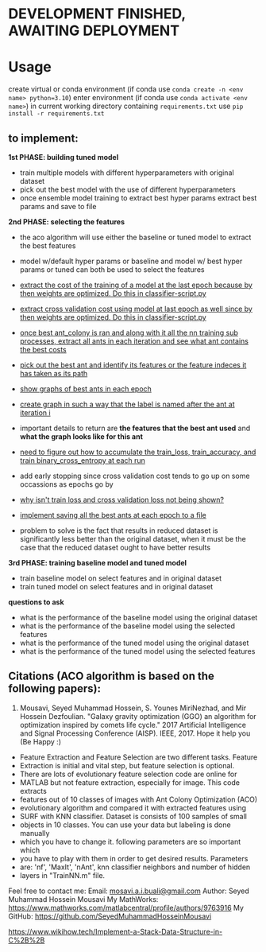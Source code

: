 # **DEVELOPMENT FINISHED, AWAITING DEPLOYMENT**

# Usage
create virtual or conda environment (if conda use `conda create -n <env name> python=3.10`) enter environment (if conda use `conda activate <env name>`) in current working directory containing `requirements.txt` use `pip install -r requirements.txt`

## to implement:
**1st PHASE: building tuned model**
- train multiple models with different hyperparameters with original dataset
- pick out the best model with the use of different hyperparameters
- once ensemble model training to extract best hyper params extract best params and save to file

**2nd PHASE: selecting the features**
- the aco algorithm will use either the baseline or tuned model to extract the best features
- model w/default hyper params or baseline and model w/ best hyper params or tuned can both be used to select the features
- <u>extract the cost of the training of a model at the last epoch because by then weights are optimized. Do this in classifier-script.py</u>
- <u>extract cross validation cost using model at last epoch as well since by then weights are optimized. Do this in classifier-script.py</u>
- <u>once best ant_colony is ran and along with it all the nn training sub processes, extract all ants in each iteration and see what ant contains the best costs</u>
- <u>pick out the best ant and identify its features or the feature indeces it has taken as its path</u>

- <u>show graphs of best ants in each epoch</u>
- <u>create graph in such a way that the label is named after the ant at iteration i</u>
- important details to return are **the features that the best ant used** and **what the graph looks like for this ant**

- <u>need to figure out how to accumulate the train_loss, train_accuracy, and train binary_cross_entropy at each run</u>
- add early stopping since cross validation cost tends to go up on some occassions as epochs go by
- <u>why isn't train loss and cross validation loss not being shown?</u>
- <u>implement saving all the best ants at each epoch to a file</u>
- problem to solve is the fact that results in reduced dataset is significantly less better than the original dataset, when it must be the case that the reduced dataset ought to have better results


**3rd PHASE: training baseline model and tuned model**
- train baseline model on select features and in original dataset
- train tuned model on select features and in original dataset


**questions to ask**
- what is the performance of the baseline model using the original dataset
- what is the performance of the baseline model using the selected features
- what is the performance of the tuned model using the original dataset
- what is the performance of the tuned model using the selected features

## Citations (ACO algorithm is based on the following papers):
1. Mousavi, Seyed Muhammad Hossein, S. Younes MiriNezhad, and Mir Hossein Dezfoulian. "Galaxy gravity optimization (GGO) an algorithm for optimization inspired by comets life cycle." 2017 Artificial Intelligence and Signal Processing Conference (AISP). IEEE, 2017. Hope it help you (Be Happy :)
- Feature Extraction and Feature Selection are two different tasks. Feature
- Extraction is initial and vital step, but feature selection is optional.
- There are lots of evolutionary feature selection code are online for
- MATLAB but not feature extraction, especially for image. This code extracts
- features out of 10 classes of images with Ant Colony Optimization (ACO)
- evolutionary algorithm and compared it with extracted features using
- SURF with KNN classifier. Dataset is consists of 100 samples of small
- objects in 10 classes. You can use your data but labeling is done manually
- which you have to change it. following parameters are so important which
- you have to play with them in order to get desired results. Parameters
- are: 'nf', 'MaxIt', 'nAnt', knn classifier neighbors and number of hidden
- layers in "TrainNN.m" file. 

Feel free to contact me:
Email: mosavi.a.i.buali@gmail.com
Author: Seyed Muhammad Hossein Mousavi
My MathWorks: https://www.mathworks.com/matlabcentral/profile/authors/9763916
My GitHub: https://github.com/SeyedMuhammadHosseinMousavi

https://www.wikihow.tech/Implement-a-Stack-Data-Structure-in-C%2B%2B
